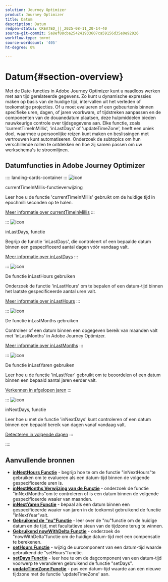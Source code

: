 ```yaml
---
solution: Journey Optimizer
product: Journey Optimizer
title: Datum
description: Datum
redpen-status: CREATED_||_2025-08-11_20-14-40
source-git-commit: 5a8ef88cba254241933607ca59156d35e0e92926
workflow-type: tm+mt
source-wordcount: '405'
ht-degree: 0%

---
```



# Datum{#section-overview}

Met de Date-functies in Adobe Journey Optimizer kunt u naadloos werken met aan tijd gerelateerde gegevens. Zo kunt u dynamische expressies maken op basis van de huidige tijd, intervallen uit het verleden of toekomstige projecties. Of u moet evalueren of een gebeurtenis binnen specifieke uren, dagen, of jaren voorkwam, of tijdstreken aanpassen en de componenten van de douanedatum plaatsen, deze hulpmiddelen bieden nauwkeurige controle over tijdsgegevens aan. Elke functie, zoals &#39;currentTimeInMillis&#39;, &#39;inLastDays&#39; of &#39;updateTimeZone&#39;, heeft een uniek doel, waarmee u persoonlijke reizen kunt maken en beslissingen met vertrouwen kunt automatiseren. Onderzoek de subtopics om hun verschillende rollen te ontdekken en hoe zij samen passen om uw werkschema&#39;s te stroomlijnen.

## Datumfuncties in Adobe Journey Optimizer

:::: landing-cards-container
:::
![icon]( https://cdn.experienceleague.adobe.com/icons/code-branch.svg)

currentTimeInMillis-functieverwijzing

Leer hoe u de functie &#39;currentTimeInMillis&#39; gebruikt om de huidige tijd in epochmilliseconden op te halen.

[Meer informatie over currentTimeInMillis](../using/building-journeys/functions/functioncurrenttimeinmillis.md)
:::

:::
![icon]( https://cdn.experienceleague.adobe.com/icons/code-branch.svg)

inLastDays, functie

Begrijp de functie &#39;inLastDays&#39;, die controleert of een bepaalde datum binnen een gespecificeerd aantal dagen vóór vandaag valt.

[Meer informatie over inLastDays](../using/building-journeys/functions/functioninlastdays.md)
:::

:::
![icon]( https://cdn.experienceleague.adobe.com/icons/code-branch.svg)

De functie inLastHours gebruiken

Onderzoek de functie &#39;inLastHours&#39; om te bepalen of een datum-tijd binnen het laatste gespecificeerde aantal uren valt.

[Meer informatie over inLastHours](../using/building-journeys/functions/functioninlasthours.md)
:::

:::
![icon]( https://cdn.experienceleague.adobe.com/icons/code-branch.svg)

De functie inLastMonths gebruiken

Controleer of een datum binnen een opgegeven bereik van maanden valt met &#39;inLastMonths&#39; in Adobe Journey Optimizer.

[Meer informatie over inLastMonths](../using/building-journeys/functions/functioninlastmonths.md)
:::

:::
![icon]( https://cdn.experienceleague.adobe.com/icons/code-branch.svg)

De functie inLastYaren gebruiken

Leer hoe u de functie &#39;inLastYear&#39; gebruikt om te beoordelen of een datum binnen een bepaald aantal jaren eerder valt.

[Verkennen in afgelopen jaren](../using/building-journeys/functions/functioninlastyears.md)
:::

:::
![icon]( https://cdn.experienceleague.adobe.com/icons/code-branch.svg)

inNextDays, functie

Leer hoe u met de functie &#39;inNextDays&#39; kunt controleren of een datum binnen een bepaald bereik van dagen vanaf vandaag valt.

[Detecteren in volgende dagen](../using/building-journeys/functions/functioninnextdays.md)
:::

::::


## Aanvullende bronnen

- **[inNextHours Functie](../using/building-journeys/functions/functioninnexthours.md)** - begrijp hoe te om de functie &quot;inNextHours&quot;te gebruiken om te evalueren als een datum-tijd binnen de volgende gespecificeerde uren is.
- **[inNextMonths Verwijzing van de Functie](../using/building-journeys/functions/functioninnextmonths.md)** - onderzoek de functie &quot;inNextMonths&quot;om te controleren of is een datum binnen de volgende gespecificeerde waaier van maanden.
- **[inNextYaren Functie](../using/building-journeys/functions/functioninnextyears.md)** - bepaal als een datum binnen een gespecificeerde waaier van jaren in de toekomst gebruikend de functie &quot;inNextYear&quot;valt.
- **[Gebruikend de &quot;nu&quot;Functie](../using/building-journeys/functions/functionnow.md)** - leer over de &quot;nu&quot;functie om de huidige datum en de tijd, met facultatieve steun van de tijdzone terug te winnen.
- **[Gebruikend nowWithDelta Functie](../using/building-journeys/functions/functionnowwithdelta.md)** - onderzoek de &quot;nowWithDelta&quot;functie om de huidige datum-tijd met een compensatie te berekenen.
- **[setHours Functie](../using/building-journeys/functions/functionsethours.md)** - wijzig de uurcomponent van een datum-tijd waarde gebruikend de &quot;setHours&quot;functie.
- **[setDays Functie](../using/building-journeys/functions/functionsetdays.md)** - leer hoe te om de dagcomponent van een datum-tijd voorwerp te veranderen gebruikend de functie &quot;setDays&quot;.
- **[updateTimeZone Functie](../using/building-journeys/functions/functionupdatetimezone.md)** - pas een datum-tijd waarde aan een nieuwe tijdzone met de functie &#39;updateTimeZone&#39; aan.
